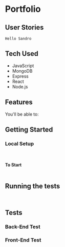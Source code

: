 # Portfolio

## User Stories

```
Hello Sandro
```

## Tech Used

- JavaScript 
- MongoDB
- Express
- React
- Node.js

## Features

You'll be able to:

## Getting Started

### Local Setup

```

```

```

```

#### To Start



```

```


## Running the tests



```

```



```

```

## Tests 

### Back-End Test

### Front-End Test

